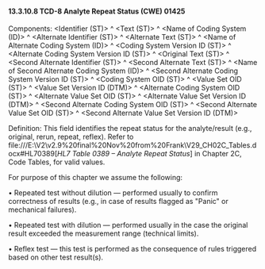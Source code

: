 #### 13.3.10.8 TCD-8 Analyte Repeat Status (CWE) 01425

Components: &lt;Identifier (ST)> ^ &lt;Text (ST)> ^ &lt;Name of Coding System (ID)> ^ &lt;Alternate Identifier (ST)> ^ &lt;Alternate Text (ST)> ^ &lt;Name of Alternate Coding System (ID)> ^ &lt;Coding System Version ID (ST)> ^ &lt;Alternate Coding System Version ID (ST)> ^ &lt;Original Text (ST)> ^ &lt;Second Alternate Identifier (ST)> ^ &lt;Second Alternate Text (ST)> ^ &lt;Name of Second Alternate Coding System (ID)> ^ &lt;Second Alternate Coding System Version ID (ST)> ^ &lt;Coding System OID (ST)> ^ &lt;Value Set OID (ST)> ^ &lt;Value Set Version ID (DTM)> ^ &lt;Alternate Coding System OID (ST)> ^ &lt;Alternate Value Set OID (ST)> ^ &lt;Alternate Value Set Version ID (DTM)> ^ &lt;Second Alternate Coding System OID (ST)> ^ &lt;Second Alternate Value Set OID (ST)> ^ &lt;Second Alternate Value Set Version ID (DTM)>

Definition: This field identifies the repeat status for the analyte/result (e.g., original, rerun, repeat, reflex). Refer to file:///E:\V2\v2.9%20final%20Nov%20from%20Frank\V29_CH02C_Tables.docx#HL70389[_HL7 Table 0389 – Analyte Repeat Status_] in Chapter 2C, Code Tables, for valid values.

For purpose of this chapter we assume the following:

• Repeated test without dilution — performed usually to confirm correctness of results (e.g., in case of results flagged as "Panic" or mechanical failures).

• Repeated test with dilution — performed usually in the case the original result exceeded the measurement range (technical limits).

• Reflex test — this test is performed as the consequence of rules triggered based on other test result(s).
